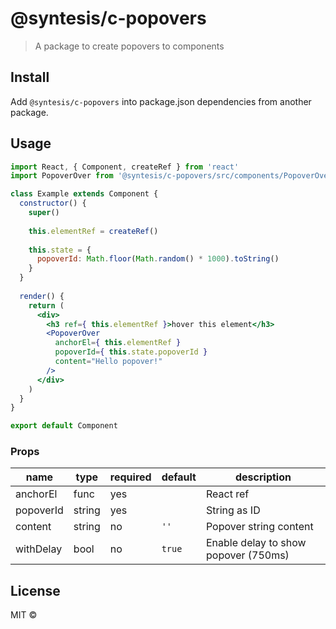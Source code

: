 # @syntesis/c-popovers

> A package to create popovers to components

## Install
Add `@syntesis/c-popovers` into package.json dependencies from another package.

## Usage
```jsx
import React, { Component, createRef } from 'react'
import PopoverOver from '@syntesis/c-popovers/src/components/PopoverOver'

class Example extends Component {
  constructor() {
    super()
    
    this.elementRef = createRef()
    
    this.state = {
      popoverId: Math.floor(Math.random() * 1000).toString()
    }
  }
  
  render() {
    return (
      <div>
        <h3 ref={ this.elementRef }>hover this element</h3>
        <PopoverOver
          anchorEl={ this.elementRef }
          popoverId={ this.state.popoverId }
          content="Hello popover!"
        />
      </div>
    )
  }
}

export default Component
```

### Props
| name      	| type   	| required 	| default 	| description                          	|
|-----------	|--------	|----------	|---------	|--------------------------------------	|
| anchorEl  	| func   	| yes      	|         	| React ref                            	|
| popoverId 	| string 	| yes      	|         	| String as ID                         	|
| content   	| string 	| no       	| `''`     	| Popover string content               	|
| withDelay 	| bool   	| no       	| `true`    | Enable delay to show popover (750ms) 	|

## License

MIT © [](https://github.com/)
